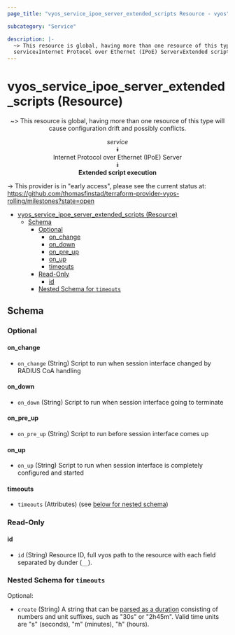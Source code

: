 ```yaml
---
page_title: "vyos_service_ipoe_server_extended_scripts Resource - vyos"

subcategory: "Service"

description: |-
  ~> This resource is global, having more than one resource of this type will cause configuration drift and possibly conflicts.
  service⯯Internet Protocol over Ethernet (IPoE) Server⯯Extended script execution
---
```


# vyos_service_ipoe_server_extended_scripts (Resource)
<center>

~> This resource is global, having more than one resource of this type will cause configuration drift and possibly conflicts.

*service*  
⯯  
Internet Protocol over Ethernet (IPoE) Server  
⯯  
**Extended script execution**


</center>

-> This provider is in "early access", please see the current status at: https://github.com/thomasfinstad/terraform-provider-vyos-rolling/milestones?state=open

<!--TOC-->

- [vyos_service_ipoe_server_extended_scripts (Resource)](#vyos_service_ipoe_server_extended_scripts-resource)
  - [Schema](#schema)
    - [Optional](#optional)
      - [on_change](#on_change)
      - [on_down](#on_down)
      - [on_pre_up](#on_pre_up)
      - [on_up](#on_up)
      - [timeouts](#timeouts)
    - [Read-Only](#read-only)
      - [id](#id)
    - [Nested Schema for `timeouts`](#nested-schema-for-timeouts)

<!--TOC-->

<!-- schema generated by tfplugindocs -->
## Schema

### Optional

#### on_change
- `on_change` (String) Script to run when session interface changed by RADIUS CoA handling
#### on_down
- `on_down` (String) Script to run when session interface going to terminate
#### on_pre_up
- `on_pre_up` (String) Script to run before session interface comes up
#### on_up
- `on_up` (String) Script to run when session interface is completely configured and started
#### timeouts
- `timeouts` (Attributes) (see [below for nested schema](#nestedatt--timeouts))

### Read-Only

#### id
- `id` (String) Resource ID, full vyos path to the resource with each field separated by dunder (`__`).

<a id="nestedatt--timeouts"></a>
### Nested Schema for `timeouts`

Optional:

- `create` (String) A string that can be [parsed as a duration](https://pkg.go.dev/time#ParseDuration) consisting of numbers and unit suffixes, such as &#34;30s&#34; or &#34;2h45m&#34;. Valid time units are &#34;s&#34; (seconds), &#34;m&#34; (minutes), &#34;h&#34; (hours).
